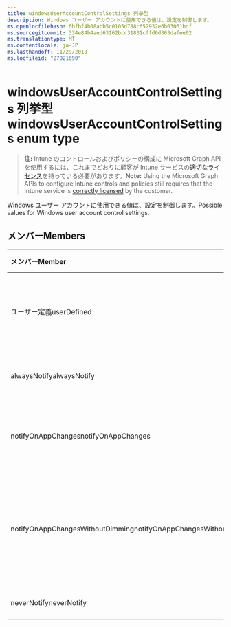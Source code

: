 ```yaml
---
title: windowsUserAccountControlSettings 列挙型
description: Windows ユーザー アカウントに使用できる値は、設定を制御します。
ms.openlocfilehash: 6bfbf4b08abb5c0105d788c652932e6b03061bdf
ms.sourcegitcommit: 334e84b4aed63162bcc31831cffd6d363dafee02
ms.translationtype: MT
ms.contentlocale: ja-JP
ms.lasthandoff: 11/29/2018
ms.locfileid: "27021690"
---
```

# <a name="windowsuseraccountcontrolsettings-enum-type"></a><span data-ttu-id="a72d5-103">windowsUserAccountControlSettings 列挙型</span><span class="sxs-lookup"><span data-stu-id="a72d5-103">windowsUserAccountControlSettings enum type</span></span>

> <span data-ttu-id="a72d5-104">**注:** Intune のコントロールおよびポリシーの構成に Microsoft Graph API を使用するには、これまでどおりに顧客が Intune サービスの[適切なライセンス](https://go.microsoft.com/fwlink/?linkid=839381)を持っている必要があります。</span><span class="sxs-lookup"><span data-stu-id="a72d5-104">**Note:** Using the Microsoft Graph APIs to configure Intune controls and policies still requires that the Intune service is [correctly licensed](https://go.microsoft.com/fwlink/?linkid=839381) by the customer.</span></span>

<span data-ttu-id="a72d5-105">Windows ユーザー アカウントに使用できる値は、設定を制御します。</span><span class="sxs-lookup"><span data-stu-id="a72d5-105">Possible values for Windows user account control settings.</span></span>
## <a name="members"></a><span data-ttu-id="a72d5-106">メンバー</span><span class="sxs-lookup"><span data-stu-id="a72d5-106">Members</span></span>
|<span data-ttu-id="a72d5-107">メンバー</span><span class="sxs-lookup"><span data-stu-id="a72d5-107">Member</span></span>|<span data-ttu-id="a72d5-108">値</span><span class="sxs-lookup"><span data-stu-id="a72d5-108">Value</span></span>|<span data-ttu-id="a72d5-109">説明</span><span class="sxs-lookup"><span data-stu-id="a72d5-109">Description</span></span>|
|:---|:---|:---|
|<span data-ttu-id="a72d5-110">ユーザー定義</span><span class="sxs-lookup"><span data-stu-id="a72d5-110">userDefined</span></span>|<span data-ttu-id="a72d5-111">0</span><span class="sxs-lookup"><span data-stu-id="a72d5-111">0</span></span>|<span data-ttu-id="a72d5-112">ユーザー定義、既定値、ない目的。</span><span class="sxs-lookup"><span data-stu-id="a72d5-112">User Defined, default value, no intent.</span></span>|
|<span data-ttu-id="a72d5-113">alwaysNotify</span><span class="sxs-lookup"><span data-stu-id="a72d5-113">alwaysNotify</span></span>|<span data-ttu-id="a72d5-114">1</span><span class="sxs-lookup"><span data-stu-id="a72d5-114">1</span></span>|<span data-ttu-id="a72d5-115">常に次のように通知します。</span><span class="sxs-lookup"><span data-stu-id="a72d5-115">Always notify.</span></span>|
|<span data-ttu-id="a72d5-116">notifyOnAppChanges</span><span class="sxs-lookup"><span data-stu-id="a72d5-116">notifyOnAppChanges</span></span>|<span data-ttu-id="a72d5-117">2</span><span class="sxs-lookup"><span data-stu-id="a72d5-117">2</span></span>|<span data-ttu-id="a72d5-118">アプリケーションの変更を通知します。</span><span class="sxs-lookup"><span data-stu-id="a72d5-118">Notify on app changes.</span></span>|
|<span data-ttu-id="a72d5-119">notifyOnAppChangesWithoutDimming</span><span class="sxs-lookup"><span data-stu-id="a72d5-119">notifyOnAppChangesWithoutDimming</span></span>|<span data-ttu-id="a72d5-120">3</span><span class="sxs-lookup"><span data-stu-id="a72d5-120">3</span></span>|<span data-ttu-id="a72d5-121">デスクトップを暗転しないアプリケーションの変更を通知します。</span><span class="sxs-lookup"><span data-stu-id="a72d5-121">Notify on app changes without dimming desktop.</span></span>|
|<span data-ttu-id="a72d5-122">neverNotify</span><span class="sxs-lookup"><span data-stu-id="a72d5-122">neverNotify</span></span>|<span data-ttu-id="a72d5-123">4</span><span class="sxs-lookup"><span data-stu-id="a72d5-123">4</span></span>|<span data-ttu-id="a72d5-124">通知しません。</span><span class="sxs-lookup"><span data-stu-id="a72d5-124">Never notify.</span></span>|



